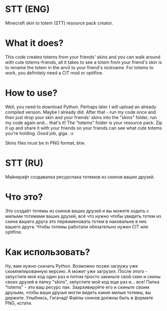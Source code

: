 # STT (ENG)
Minecraft skin to totem (STT) resource pack creator.

# What it does?
This code creates totems from your friends' skins and you can walk around with cute totems-friends, all it takes to see a totem from your friend's skin is to rename the totem in the anvil to your friend's nickname. For totems to work, you definitely need a CIT mod or optifine.

# How to use?
Well, you need to download Python. Perhaps later I will upload an already compiled version. Maybe I already did.
After that - run my code once and then just drop your skin and your friends' skins into the "skins" folder, run my code again and... that's it! The "totems" folder is your resource pack. Zip it up and share it with your friends so your friends can see what cute totems you're holding. Good job, giga. :з

Skins files must be in PNG format, btw.


# STT (RU)
Майнкрафт создавалка ресурспака тотемов из скинов ваших друзей.

# Что это?
Это создаёт тотемы из скинов ваших друзей и вы можете ходить с милыми тотемами ваших друзей, всё что нужно чтобы увидеть тотем из скина вашего друга это переименовать тотем в наковальне в ник вашего друга. Чтобы тотемы работали обязательно нужен CIT или optifine.

# Как использовать?
Ну, вам нужно скачать Python. Возможно позже загружу уже скомпилированную версию. А может уже загрузил.
После этого - запустите мой код один раз и потом просто закиньте свой скин и скины своих друзей в папку "skins", запустите мой код еще раз и... все! Папка "totems" - это ваш ресурс пак. Заархивируйте его и скиньте своим друзьям, чтобы ваши друзья могли видеть какие милые тотемы, вы держите. Улыбнись, Гигачад!
Файлы скинов должны быть в формате PNG, кстати.

